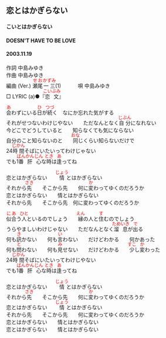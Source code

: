 <style type="text/css">
	ruby{
	    ruby-position: over;
	}
	ruby > rt{font-size: 12px;color:red;}
	p{font:16px;font-size: '楷体'}
</style>
## 恋とはかぎらない
#### こいとはかぎらない
#### DOESN'T HAVE TO BE LOVE
#### 2003.11.19


作詞     中島みゆき　　　　　   
作曲      中島みゆき  　　　   
編曲 (Ver.) <ruby><rb>瀬尾</rb><rp>(</rp><rt>せお</rt><rp>)</rp></ruby><ruby><rb>一三</rb><rp>(</rp><rt>かずみ</rt><rp>)</rp></ruby>(1)　　　
唄     中島みゆき     
□ LYRIC (a)●『<ruby><rb>恋文</rb><rp>(</rp><rt>こいぶみ</rt><rp>)</rp></ruby>』  
   
<ruby><rb>会</rb><rp>(</rp><rt>あ</rt><rp>)</rp></ruby>わずにいる<ruby><rb>日</rb><rp>(</rp><rt>ひ</rt><rp>)</rp></ruby>が<ruby><rb>続</rb><rp>(</rp><rt>つづ</rt><rp>)</rp></ruby>く　なにか忘れた気がする   
それがせつないわけじやない　　ただなんとなく<ruby><rb>自分</rb><rp>(</rp><rt>じぶん</rt><rp>)</rp></ruby>になれない   
今どこでどうしていると　　知らなくても気にならない   
自分のこと知らないのと　　<ruby><rb>同</rb><rp>(</rp><rt>おな</rt><rp>)</rp></ruby>じくらい知らないだけで   
24<ruby><rb>時間</rb><rp>(</rp><rt>じかん</rt><rp>)</rp></ruby>そばにいたいってわけじゃない   
でも1<ruby><rb>番</rb><rp>(</rp><rt>ばん</rt><rp>)</rp></ruby><ruby><rb>肝心</rb><rp>(</rp><rt>かんじん</rt><rp>)</rp></ruby>な<ruby><rb>時</rb><rp>(</rp><rt>とき</rt><rp>)</rp></ruby>は<ruby><rb>逢</rb><rp>(</rp><rt>あ</rt><rp>)</rp></ruby>ってね   
   
恋とはかぎらない　　<ruby><rb>情</rb><rp>(</rp><rt>じょう</rt><rp>)</rp></ruby>とはかぎらない   
それから<ruby><rb>先</rb><rp>(</rp><rt>さき</rt><rp>)</rp></ruby>　　そこから先　　何に<ruby><rb>変</rb><rp>(</rp><rt>か</rt><rp>)</rp></ruby>わってゆくのだろうか   
恋とはかぎらない　　情とはかぎらない   
それから先　　そこから先　何に変わってゆくのだろうか   
   
<ruby><rb>似合</rb><rp>(</rp><rt>にあ</rt><rp>)</rp></ruby>う<ruby><rb>人</rb><rp>(</rp><rt>ひと</rt><rp>)</rp></ruby>といるのでしょう　　<ruby><rb>縁</rb><rp>(</rp><rt>えん</rt><rp>)</rp></ruby>の人と<ruby><rb>住</rb><rp>(</rp><rt>す</rt><rp>)</rp></ruby>むのでしょう   
うらやましいわけじゃない　　ただなんとなく<ruby><rb>溜息</rb><rp>(</rp><rt>ためいき</rt><rp>)</rp></ruby>が<ruby><rb>出</rb><rp>(</rp><rt>で</rt><rp>)</rp></ruby>る   
何も<ruby><rb>訊</rb><rp>(</rp><rt>き</rt><rp>)</rp></ruby>かない　　何も<ruby><rb>言</rb><rp>(</rp><rt>い</rt><rp>)</rp></ruby>わない　　だけどわかる　　何かあった   
何も<ruby><rb>問</rb><rp>(</rp><rt>と</rt><rp>)</rp></ruby>わない　　何も<ruby><rb>見</rb><rp>(</rp><rt>み</rt><rp>)</rp></ruby>せない　　だけどわかる　　<ruby><rb>少</rb><rp>(</rp><rt>すこ</rt><rp>)</rp></ruby>し<ruby><rb>変</rb><rp>(</rp><rt>か</rt><rp>)</rp></ruby>わった   
24<ruby><rb>時間</rb><rp>(</rp><rt>じかん</rt><rp>)</rp></ruby>そばにいたいってわけじやない   
でも1<ruby><rb>番</rb><rp>(</rp><rt>ばん</rt><rp>)</rp></ruby><ruby><rb>肝心</rb><rp>(</rp><rt>かんじん</rt><rp>)</rp></ruby>な<ruby><rb>時</rb><rp>(</rp><rt>とき</rt><rp>)</rp></ruby>は<ruby><rb>逢</rb><rp>(</rp><rt>あ</rt><rp>)</rp></ruby>ってね   
   
恋とはかぎらない　　<ruby><rb>情</rb><rp>(</rp><rt>じょう</rt><rp>)</rp></ruby>とはかぎらない   
それから<ruby><rb>先</rb><rp>(</rp><rt>さき</rt><rp>)</rp></ruby>　　そこから先　　何に<ruby><rb>変</rb><rp>(</rp><rt>か</rt><rp>)</rp></ruby>わってゆくのだろうか   
恋とはかぎらない　　<ruby><rb>情</rb><rp>(</rp><rt>じょう</rt><rp>)</rp></ruby>とはかぎらない   
それから先　　そこから先　　何に変わってゆくのだろうか   
恋とはかぎらない　　情とはかぎらない   
恋とはかぎらない　　情とはかぎらない   